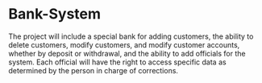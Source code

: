 # Bank-System
The project will include a special bank for adding customers, the ability to delete customers, modify customers, and modify customer accounts, whether by deposit or withdrawal, and the ability to add officials for the system. Each official will have the right to access specific data as determined by the person in charge of corrections.
